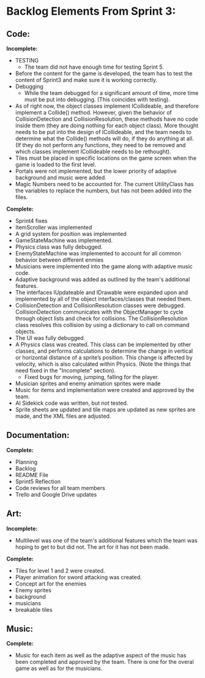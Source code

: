 # Backlog Elements From Sprint 3:


## Code:

**Incomplete:**

- TESTING
    - The team did not have enough time for testing Sprint 5.
- Before the content for the game is developed, the team has to test the content of Sprint3 and make sure it is working correctly.
- Debugging
    - While the team debugged for a significant amount of time, more time must be put into debugging. (This coincides with testing).
- As of right now, the object classes implement ICollideable, and therefore implement a Collide() method. However, given the behavior of CollisionDetection and CollisionResolution, these methods have no code inside them (they are doing nothing for each object class). More thought needs to be put into the design of ICollideable, and the team needs to determine what the Collide() methods will do, if they do anything at all. (If they do not perform any functions, they need to be removed and which classes implement ICollideable needs to be rethought).
- Tiles must be placed in specific locations on the game screen when the game is loaded to the first level. 
- Portals were not implemented, but the lower priority of adaptive background and music were added.
- Magic Numbers need to be accounted for. The current UtilityClass has the variables to replace the numbers, but has not been added into the files.

**Complete:**

- Sprint4 fixes
- ItemScroller was implemented
- A grid system for position was implemented
- GameStateMachine was implemented. 
- Physics class was fully debugged. 
- EnemyStateMachine was implemented to account for all common behavior between different enmies
-  Musicians were implemented into the game along with adaptive music code.
-  Adaptive background was added as outlined by the team's additional features.
- The interfaces IUpdateable and IDrawable were expanded upon and implemented by all of the object interfaces/classes that needed them.
- CollisionDetection and CollisionResolution classes were debugged. CollisionDetection communicates with the ObjectManager to cycle through object lists and check for collisions. The CollisionResolution class resolves this collision by using a dictionary to call on command objects. 
- The UI was fully debugged.
- A Physics class was created. This class can be implemented by other classes, and performs calculations to determine the change in vertical or horizontal distance of a sprite’s position. This change is affected by velocity, which is also calculated within Physics. (Note the things that need fixed in the "Incomplete" section).
    - Fixed bugs for moving, jumping, falling for the player.
- Musician sprites and enemy animation sprites were made
- Music for items and implementation were created and approved by the team.
- AI Sidekick code was written, but not tested. 
- Sprite sheets are updated and tile maps are updated as new sprites are made, and the XML files are adjusted. 

## Documentation:

**Complete:**

- Planning
- Backlog
- README File
- Sprint5 Reflection
- Code reviews for all team members
- Trello and Google Drive updates

## Art:

**Incomplete:**
- Multilevel was one of the team's additional features which the team was hoping to get to but did not. The art for it has not been made. 

**Complete:**
- Tiles for level 1 and 2 were created.
- Player animation for sword attacking was created.
- Concept art for the enemies
- Enemy sprites
- background 
- musicians
- breakable tiles

## Music:

**Complete:**

- Music for each item as well as the adaptive aspect of the music has been completed and approved by the team. There is one for the overal game as well as for the musicians.
